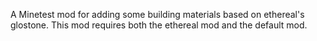 A Minetest mod for adding some building materials based on ethereal's glostone.
This mod requires both the ethereal mod and the default mod.
